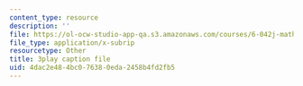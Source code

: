 ```yaml
---
content_type: resource
description: ''
file: https://ol-ocw-studio-app-qa.s3.amazonaws.com/courses/6-042j-mathematics-for-computer-science-fall-2010/4dac2e484bc076380eda2458b4fd2fb5_fAeShezAGLE.srt
file_type: application/x-subrip
resourcetype: Other
title: 3play caption file
uid: 4dac2e48-4bc0-7638-0eda-2458b4fd2fb5
---
```

